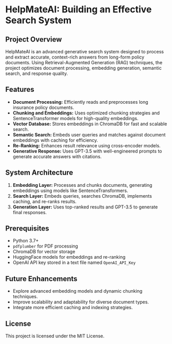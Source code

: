 # HelpMateAI: Building an Effective Search System

## Project Overview
HelpMateAI is an advanced generative search system designed to process and extract accurate, context-rich answers from long-form policy documents. Using Retrieval-Augmented Generation (RAG) techniques, the project optimizes document processing, embedding generation, semantic search, and response quality.

## Features
- **Document Processing:** Efficiently reads and preprocesses long insurance policy documents.
- **Chunking and Embeddings:** Uses optimized chunking strategies and SentenceTransformer models for high-quality embeddings.
- **Vector Database:** Stores embeddings in ChromaDB for fast and scalable search.
- **Semantic Search:** Embeds user queries and matches against document embeddings with caching for efficiency.
- **Re-Ranking:** Enhances result relevance using cross-encoder models.
- **Generative Response:** Uses GPT-3.5 with well-engineered prompts to generate accurate answers with citations.

## System Architecture
1. **Embedding Layer:** Processes and chunks documents, generating embeddings using models like SentenceTransformers.
2. **Search Layer:** Embeds queries, searches ChromaDB, implements caching, and re-ranks results.
3. **Generation Layer:** Uses top-ranked results and GPT-3.5 to generate final responses.

## Prerequisites
- Python 3.7+
- `pdfplumber` for PDF processing
- ChromaDB for vector storage
- HuggingFace models for embeddings and re-ranking
- OpenAI API key stored in a text file named `OpenAI_API_Key`

## Future Enhancements
- Explore advanced embedding models and dynamic chunking techniques.
- Improve scalability and adaptability for diverse document types.
- Integrate more efficient caching and indexing strategies.

## License
This project is licensed under the MIT License.

